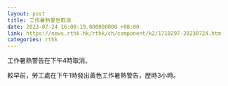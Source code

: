 ```yaml
---
layout: post
title: 工作暑熱警告取消
date: 2023-07-24 16:00:19.000000000 +08:00
link: https://news.rthk.hk/rthk/ch/component/k2/1710297-20230724.htm
categories: rthk
---
```


工作暑熱警告在下午4時取消。

較早前，勞工處在下午1時發出黃色工作暑熱警告，歷時3小時。
